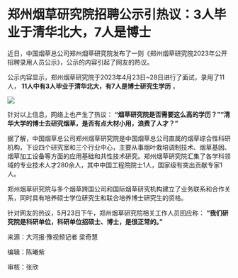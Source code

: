 # 郑州烟草研究院招聘公示引热议：3人毕业于清华北大，7人是博士

近日，中国烟草总公司郑州烟草研究院发布了一则《郑州烟草研究院2023年公开招聘录用人员公示》，公示的内容引起了网友的热议。

公示内容显示，郑州烟草研究院于2023年4月23日~28日进行了面试，录用了11人， **11人中有3人毕业于清华北大，有7人是博士研究生学历** 。

![](https://inews.gtimg.com/om_bt/O6mzwqGPT8c87lJirGnY8DH676mboRyJnxcY7gCTHoVCMAA/1000)

针对以上信息，网络上也产生了热议： **“烟草研究院是否需要这么高的学历？”“清华大学的博士去研究烟草，是否有点大材小用，浪费了人才？”**

据了解，中国烟草总公司郑州烟草研究院是中国烟草总公司直属的烟草综合性科研机构，下设四个研究室和三个行业中心，主要从事烟叶栽培调制技术、烟草基因、烟草加工设备等方面的应用基础和共性技术研究。郑州烟草研究院汇集了各学科领域的专业技术人才280余人，其中中国工程院院士1人，国家级有突出贡献专家1人。

郑州烟草研究院与多个烟草跨国公司和国际烟草研究机构建立了业务联系和合作关系，同时具有培养硕士学位研究生和联合培养博士研究生的资格。

针对网友的热议，5月23日下午，郑州烟草研究院相关工作人员回应称： **“我们研究院是科研单位，科研单位招硕士、博士，是很正常的。”**

来源：大河报·豫视频记者 梁奇慧

编辑：陈曦紫

审核：张欣

